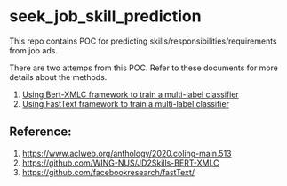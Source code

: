 # seek_job_skill_prediction

This repo contains POC for predicting skills/responsibilities/requirements from job ads.

There are two attemps from this POC. Refer to these documents for more details about the methods.

1. [Using Bert-XMLC framework to train a multi-label classifier](bert-xmlc.ipynb)
1. [Using FastText framework to train a multi-label classifier](fasttext_xmlc.ipynb)


## Reference:
1. https://www.aclweb.org/anthology/2020.coling-main.513
2. https://github.com/WING-NUS/JD2Skills-BERT-XMLC
3. https://github.com/facebookresearch/fastText/
